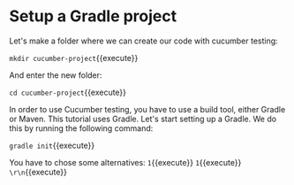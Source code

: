# Setup a Gradle project

Let's make a folder where we can create our code with cucumber testing:

`mkdir cucumber-project`{{execute}}

And enter the new folder:

`cd cucumber-project`{{execute}}

In order to use Cucumber testing, you have to use a build tool, either Gradle or Maven. This tutorial uses Gradle. Let's start setting up a Gradle. We do this by running the following command:

`gradle init`{{execute}}

You have to chose some alternatives:
`1`{{execute}}
`1`{{execute}}
`\r\n`{{execute}}
